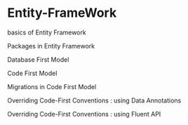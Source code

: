 # Entity-FrameWork

basics of Entity Framework

Packages in Entity Framework

Database First Model

Code First Model

Migrations in Code First Model

Overriding Code-First Conventions : using Data Annotations

Overriding Code-First Conventions : using Fluent API
